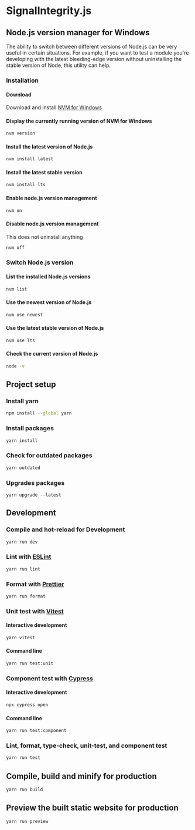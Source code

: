 # SignalIntegrity.js

## Node.js version manager for Windows
The ability to switch between different versions of Node.js can be very useful in certain situations. For example, if you want to test a module you're developing with the latest bleeding-edge version without uninstalling the stable version of Node, this utility can help.

### Installation

#### Download
Download and install [NVM for Windows](https://github.com/coreybutler/nvm-windows/releases)

#### Display the currently running version of NVM for Windows
```sh
nvm version
```

#### Install the latest version of Node.js
```sh
nvm install latest
```

#### Install the latest stable version
```sh
nvm install lts
```

#### Enable node.js version management
```sh
nvm on
```

#### Disable node.js version management
This does not uninstall anything
```sh
nvm off
```

### Switch Node.js version

#### List the installed Node.js versions
```sh
nvm list
```

#### Use the newest version of Node.js
```sh
nvm use newest
```

#### Use the latest stable version of Node.js
```sh
nvm use lts
```

#### Check the current version of Node.js
```sh
node -v
```

## Project setup

### Install yarn

```sh
npm install --global yarn
```

### Install packages

```sh
yarn install
```

### Check for outdated packages

```sh
yarn outdated
```

### Upgrades packages

```
yarn upgrade --latest
```

## Development

### Compile and hot-reload for Development

```sh
yarn run dev
```

### Lint with [ESLint](https://eslint.org/)

```sh
yarn run lint
```

### Format with [Prettier](https://prettier.io/)

```sh
yarn run format
```

### Unit test with [Vitest](https://vitest.dev/)

#### Interactive development

```sh
yarn vitest
```

#### Command line

```sh
yarn run test:unit
```

### Component test with [Cypress](https://docs.cypress.io/guides/overview/why-cypress)

#### Interactive development

```sh
npx cypress open
```

#### Command line

```sh
yarn run test:component
```

### Lint, format, type-check, unit-test, and component test

```sh
yarn run test
```

## Compile, build and minify for production

```sh
yarn run build
```

## Preview the built static website for production

```sh
yarn run preview
```
